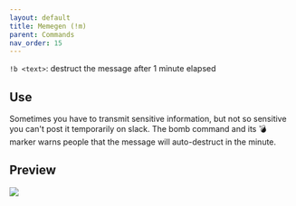 ```yaml
---
layout: default
title: Memegen (!m) 
parent: Commands
nav_order: 15
---
```


`!b <text>`: destruct the message after 1 minute elapsed

## Use
    
Sometimes you have to transmit sensitive information, but not so sensitive you can't post it 
temporarily on slack. The bomb command and its :bomb: marker warns people that the message will 
auto-destruct in the minute.    

## Preview 

![](https://raw.githubusercontent.com/Kraymer/bulkdata/master/emobomb.gif)

